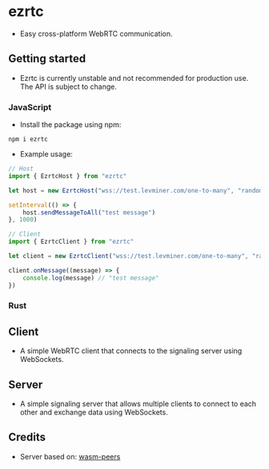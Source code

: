 # ezrtc

-   Easy cross-platform WebRTC communication.

## Getting started

-   Ezrtc is currently unstable and not recommended for production use. The API is subject to change.

### JavaScript

-   Install the package using npm:

`npm i ezrtc`

-   Example usage:
```js
// Host
import { EzrtcHost } from "ezrtc"

let host = new EzrtcHost("wss://test.levminer.com/one-to-many", "random_session_id")

setInterval(() => {
	host.sendMessageToAll("test message")
}, 1000)

// Client
import { EzrtcClient } from "ezrtc"

let client = new EzrtcClient("wss://test.levminer.com/one-to-many", "random_session_id")

client.onMessage((message) => {
	console.log(message) // "test message"
})
```

### Rust

## Client

-   A simple WebRTC client that connects to the signaling server using WebSockets.

## Server

-   A simple signaling server that allows multiple clients to connect to each other and exchange data using WebSockets.

## Credits

-   Server based on: [wasm-peers](https://github.com/wasm-peers/wasm-peers)
